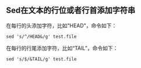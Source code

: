 

## Sed在文本的行位或者行首添加字符串

在每行的头添加字符，比如"HEAD"，命令如下：

```shell
sed 's/^/HEAD&/g' test.file
```

在每行的行尾添加字符，比如“TAIL”，命令如下：

```shell
sed 's/$/&TAIL/g' test.file
```
